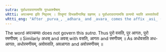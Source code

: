 ```yaml
---
sutra: पूर्वाधरावराणामसि पुरधवश्चैषाम्
vRtti: अपञ्चम्या इति निवृत्तम् । तिसॄणां विभक्तीनामिह ग्रहणम् ॥ पूर्वाधरावराणामसि प्रत्ययो भवति अस्तातेरर्थे । तत्सन्नियोगेन चैषां यथासंख्य पुर् अध् अव् इत्येते आदेशा भवन्ति ॥
vRtti_eng: "After _purva_, _adhara_ and _avara_ comes the affix _asi_ (अस्) in the sense of _astati_ ; and _pur_, _adh_, and _av_ are their respective substitutes before this affix."
---
```

The word अपञ्चम्याः does not govern this _sutra_. Thus पुरो वसति, पुर आगतः, पुरो रमणीयम् ॥   Similarly अधस् and अवस् with वसति, आगतः and रमणीयम् ॥ As अधोवसति अध-आगतः, अधोरमणीयम्, अवोवसति, अवआगतः and अवोरमणीयम् ॥
